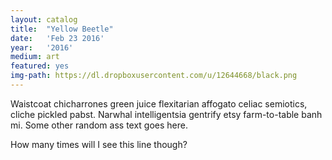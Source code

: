 ```yaml
---
layout: catalog
title:  "Yellow Beetle"
date:   'Feb 23 2016'
year:	'2016'
medium: art
featured: yes
img-path: https://dl.dropboxusercontent.com/u/12644668/black.png
---
```


Waistcoat chicharrones green juice flexitarian affogato celiac semiotics, cliche pickled pabst. Narwhal intelligentsia gentrify etsy farm-to-table banh mi.
Some other random ass text goes here.

How many times will I see this line though?
